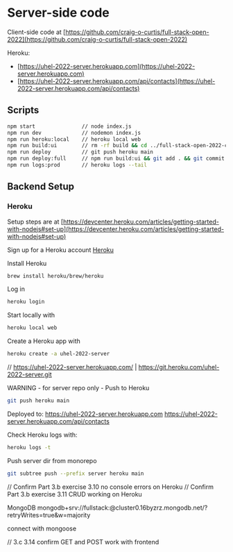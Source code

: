 # Server-side code

Client-side code at [https://github.com/craig-o-curtis/full-stack-open-2022](https://github.com/craig-o-curtis/full-stack-open-2022)

Heroku:

- [https://uhel-2022-server.herokuapp.com](https://uhel-2022-server.herokuapp.com)
- [https://uhel-2022-server.herokuapp.com/api/contacts](https://uhel-2022-server.herokuapp.com/api/contacts)

## Scripts

```bash
npm start               // node index.js
npm run dev             // nodemon index.js
npm run heroku:local    // heroku local web
npm run build:ui        // rm -rf build && cd ../full-stack-open-2022-client/ && npm run build && cp -r build ../full-stack-open-2022-server
npm run deploy          // git push heroku main
npm run deploy:full     // npm run build:ui && git add . && git commit -m uibuild && npm run deploy
npm run logs:prod       // heroku logs --tail
```

## Backend Setup

### Heroku

Setup steps are at [https://devcenter.heroku.com/articles/getting-started-with-nodejs#set-up](https://devcenter.heroku.com/articles/getting-started-with-nodejs#set-up)

Sign up for a Heroku account [Heroku](https://devcenter.heroku.com/)

Install Heroku

```bash
brew install heroku/brew/heroku
```

Log in

```bash
heroku login
```

Start locally with

```bash
heroku local web
```

Create a Heroku app with

```bash
heroku create -a uhel-2022-server
```

// https://uhel-2022-server.herokuapp.com/ | https://git.heroku.com/uhel-2022-server.git

WARNING - for server repo only - Push to Heroku

```bash
git push heroku main
```

Deployed to:
https://uhel-2022-server.herokuapp.com
https://uhel-2022-server.herokuapp.com/api/contacts

Check Heroku logs with:

```bash
heroku logs -t
```

Push server dir from monorepo

```bash
git subtree push --prefix server heroku main
```

// Confirm Part 3.b exercise 3.10 no console errors on Heroku
// Confirm Part 3.b exercise 3.11 CRUD working on Heroku

MongoDB
mongodb+srv://fullstack:<password>@cluster0.16byzrz.mongodb.net/?retryWrites=true&w=majority

connect with mongoose

// 3.c 3.14 confirm GET and POST work with frontend
